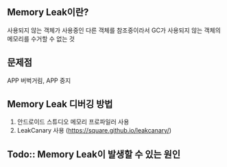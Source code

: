 ## Memory Leak이란?
사용되지 않는 객체가 사용중인 다른 객체를 참조중이라서 GC가 사용되지 않는 객체의 메모리를 수거할 수 없는 것

## 문제점
APP 버벅거림, APP 중지

## Memory Leak 디버깅 방법
1. 안드로이드 스튜디오 메모리 프로파일러 사용
2. LeakCanary 사용 (https://square.github.io/leakcanary/)


## Todo:: Memory Leak이 발생할 수 있는 원인
